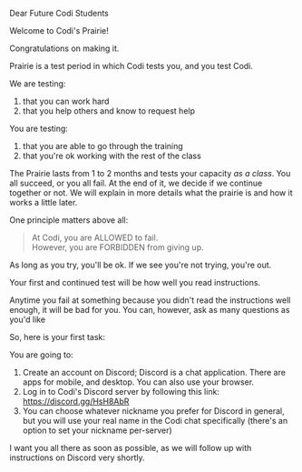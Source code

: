 Dear Future Codi Students

Welcome to Codi's Prairie!

Congratulations on making it.

Prairie is a test period in which Codi tests you, and you test Codi.

We are testing:

1. that you can work hard
2. that you help others and know to request help

You are testing:
1. that you are able to go through the training
2. that you're ok working with the rest of the class

The Prairie lasts from 1 to 2 months and tests your capacity *as a class*. You all succeed, or you all fail.
At the end of it, we decide if we continue together or not.
We will explain in more details what the prairie is and how it works a little later.

One principle matters above all:

> At Codi, you are ALLOWED to fail.  
> However, you are FORBIDDEN from giving up.

As long as you try, you'll be ok. If we see you're not trying, you're out.

Your first and continued test will be how well you read instructions.

Anytime you fail at something because you didn't read the instructions well enough, it will be bad for you. You can, however, ask as many questions as you'd like

So, here is your first task:

You are going to:

1. Create an account on Discord; Discord is a chat application. There are apps for mobile, and desktop. You can also use your browser.
2. Log in to Codi's Discord server by following this link: https://discord.gg/HsH8AbR 
3. You can choose whatever nickname you prefer for Discord in general, but you will use your real name in the Codi chat specifically (there's an option to set your nickname per-server)

I want you all there as soon as possible, as we will follow up with instructions on Discord very shortly.